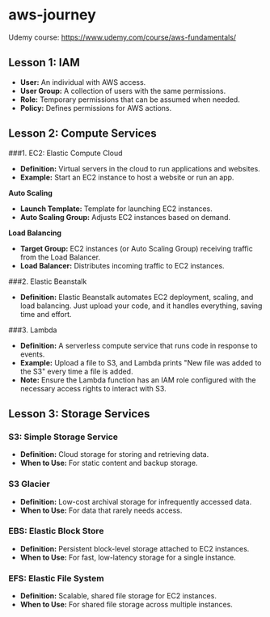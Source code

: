 # aws-journey

Udemy course: https://www.udemy.com/course/aws-fundamentals/

## Lesson 1: IAM

- **User:** An individual with AWS access.
- **User Group:** A collection of users with the same permissions.
- **Role:** Temporary permissions that can be assumed when needed.
- **Policy:** Defines permissions for AWS actions.

## Lesson 2: Compute Services

###1. EC2: Elastic Compute Cloud
* **Definition:** Virtual servers in the cloud to run applications and websites.
* **Example:** Start an EC2 instance to host a website or run an app.

**Auto Scaling**
* **Launch Template:** Template for launching EC2 instances.
* **Auto Scaling Group:** Adjusts EC2 instances based on demand.

**Load Balancing**
* **Target Group:** EC2 instances (or Auto Scaling Group) receiving traffic from the Load Balancer.
* **Load Balancer:** Distributes incoming traffic to EC2 instances.

###2. Elastic Beanstalk
* **Definition:** Elastic Beanstalk automates EC2 deployment, scaling, and load balancing. Just upload your code, and it handles everything, saving time and effort.

###3. Lambda
* **Definition:** A serverless compute service that runs code in response to events.
* **Example:** Upload a file to S3, and Lambda prints "New file was added to the S3" every time a file is added.
* **Note:** Ensure the Lambda function has an IAM role configured with the necessary access rights to interact with S3.

## Lesson 3: Storage Services

### S3: Simple Storage Service
* **Definition:** Cloud storage for storing and retrieving data.
* **When to Use:** For static content and backup storage.

### S3 Glacier
* **Definition:** Low-cost archival storage for infrequently accessed data.
* **When to Use:** For data that rarely needs access.

### EBS: Elastic Block Store
* **Definition:** Persistent block-level storage attached to EC2 instances.
* **When to Use:** For fast, low-latency storage for a single instance.

### EFS: Elastic File System
* **Definition:** Scalable, shared file storage for EC2 instances.
* **When to Use:** For shared file storage across multiple instances.
